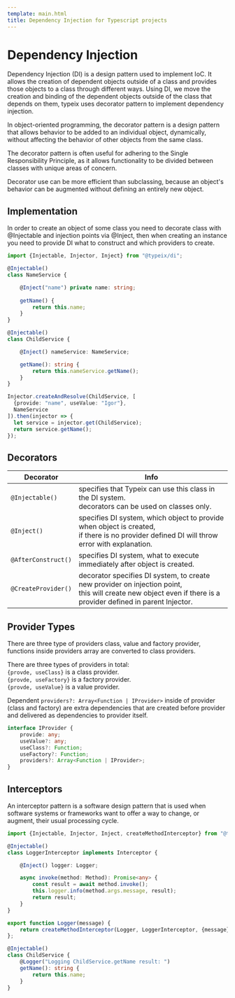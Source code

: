 ```yaml
---
template: main.html
title: Dependency Injection for Typescript projects
---
```

# Dependency Injection
Dependency Injection (DI) is a design pattern used to implement IoC. It allows the creation of dependent objects outside
of a class and provides those objects to a class through different ways. Using DI, we move the creation and binding of
the dependent objects outside of the class that depends on them, typeix uses decorator pattern to implement 
dependency injection. 

In object-oriented programming, the decorator pattern is a design pattern that allows behavior 
to be added to an individual object, dynamically, without affecting the behavior of other objects from the same class.

The decorator pattern is often useful for adhering to the Single Responsibility Principle, 
as it allows functionality to be divided between classes with unique areas of concern.

Decorator use can be more efficient than subclassing, because an object's behavior can be 
augmented without defining an entirely new object.


## Implementation
In order to create an object of some class you need to decorate class with  @Injectable and injection points via @Inject,
then when creating an instance you need to provide DI what to construct and which providers to create.
```typescript
import {Injectable, Injector, Inject} from "@typeix/di";

@Injectable()
class NameService {

    @Inject("name") private name: string;
    
    getName() {
        return this.name;
    }
}

@Injectable()
class ChildService {

    @Inject() nameService: NameService;

    getName(): string {
        return this.nameService.getName();
    }
}

Injector.createAndResolve(ChildService, [
  {provide: "name", useValue: "Igor"},
  NameService
]).then(injector => {
  let service = injector.get(ChildService);
  return service.getName();
});
```



## Decorators

| Decorator           | Info                                 |
| ------------------- | ------------------------------------ |
| `@Injectable()`     | specifies that Typeix can use this class in the DI system. <br /> decorators can be used on classes only. |
| `@Inject()`         | specifies DI system, which object to provide when object is created, <br /> if there is no provider defined DI will throw error with explanation. |
| `@AfterConstruct()` | specifies DI system, what to execute immediately after object is created. |
| `@CreateProvider()` | decorator specifies DI system, to create new provider on injection point, <br /> this will create new object even if there is a provider defined in parent Injector. |

## Provider Types
There are three type of providers class, value and factory provider,
functions inside providers array are converted to class providers.

There are three types of providers in total: <br />
`{provde, useClass}` is a class provider. <br />
`{provde, useFactory}` is a factory provider.  <br />
`{provde, useValue}` is a value provider. <br />

Dependent `providers?: Array<Function | IProvider>` inside of provider
(class and factory) are extra dependencies that are created before provider and
delivered as dependencies to provider itself.
```typescript
interface IProvider {
    provide: any;
    useValue?: any;
    useClass?: Function;
    useFactory?: Function;
    providers?: Array<Function | IProvider>;
}
```



## Interceptors
An interceptor pattern is a software design pattern that is used when software systems or frameworks want to offer a way
to change, or augment, their usual processing cycle.
```ts
import {Injectable, Injector, Inject, createMethodInterceptor} from "@typeix/di";

@Injectable()
class LoggerInterceptor implements Interceptor {

    @Inject() logger: Logger;

    async invoke(method: Method): Promise<any> {
        const result = await method.invoke();
        this.logger.info(method.args.message, result);
        return result;
    }
}

export function Logger(message) {
    return createMethodInterceptor(Logger, LoggerInterceptor, {message});
};

@Injectable()
class ChildService {
    @Logger("Logging ChildService.getName result: ")
    getName(): string {
        return this.name;
    }
}
```
